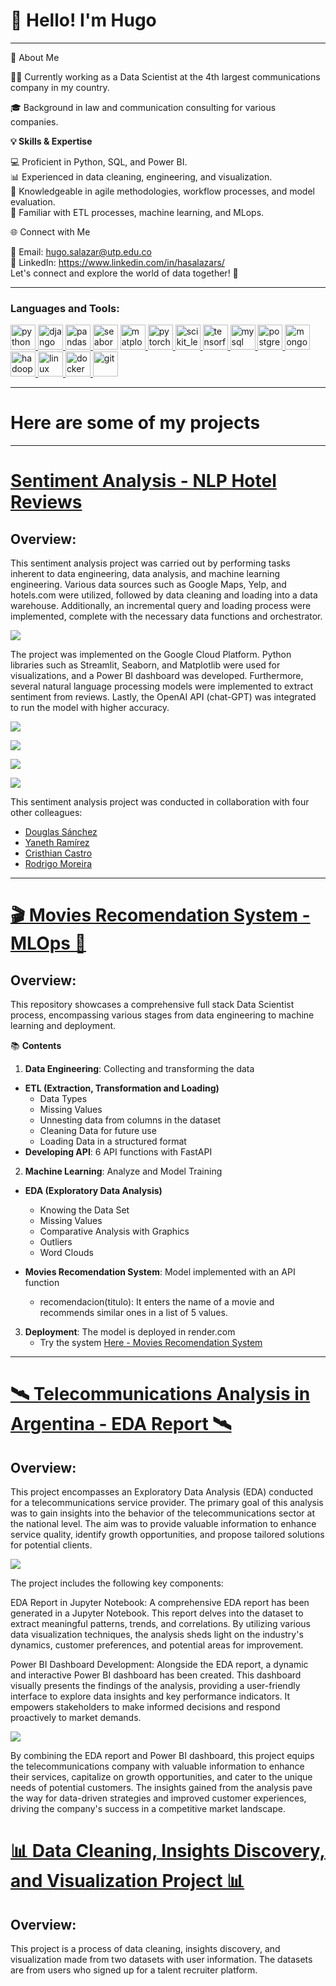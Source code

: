 # 👋 Hello! I'm Hugo
---

🚀 About Me

🧑‍💼 Currently working as a Data Scientist at the 4th largest communications company in my country.

🎓 Background in law and communication consulting for various companies.  

**💡 Skills & Expertise**

💻 Proficient in Python, SQL, and Power BI.  
📊 Experienced in data cleaning, engineering, and visualization.  
🤖 Knowledgeable in agile methodologies, workflow processes, and model evaluation.  
🚀 Familiar with ETL processes, machine learning, and MLops. 


🌐 Connect with Me  

📧 Email: hugo.salazar@utp.edu.co  
🔗 LinkedIn: https://www.linkedin.com/in/hasalazars/  
Let's connect and explore the world of data together! 🚀

---
<h3 align="left">Languages and Tools:</h3>
<p align="left"><a href="https://www.python.org" target="_blank" rel="noreferrer"> <img src="https://raw.githubusercontent.com/devicons/devicon/master/icons/python/python-original.svg" alt="python" width="40" height="40"/> </a> <a href="https://www.djangoproject.com/" target="_blank" rel="noreferrer"> <img src="https://cdn.worldvectorlogo.com/logos/django.svg" alt="django" width="40" height="40"/> </a>   <a href="https://pandas.pydata.org/" target="_blank" rel="noreferrer"> <img src="https://raw.githubusercontent.com/devicons/devicon/2ae2a900d2f041da66e950e4d48052658d850630/icons/pandas/pandas-original.svg" alt="pandas" width="40" height="40"/></a><a href="https://seaborn.pydata.org/" target="_blank" rel="noreferrer"> <img src="https://seaborn.pydata.org/_images/logo-mark-lightbg.svg" alt="seaborn" width="40" height="40"/></a> <a href="https://matplotlib.org" target="_blank" rel="noreferrer"> <img src="https://matplotlib.org/_static/images/documentation.svg" alt="matplotlib" width="40" height="40"/> <a href="https://pytorch.org/" target="_blank" rel="noreferrer"> <img src="https://www.vectorlogo.zone/logos/pytorch/pytorch-icon.svg" alt="pytorch" width="40" height="40"/> </a> <a href="https://scikit-learn.org/" target="_blank" rel="noreferrer"> <img src="https://upload.wikimedia.org/wikipedia/commons/0/05/Scikit_learn_logo_small.svg" alt="scikit_learn" width="40" height="40"/> </a></a> <a href="https://www.tensorflow.org" target="_blank" rel="noreferrer"> <img src="https://www.vectorlogo.zone/logos/tensorflow/tensorflow-icon.svg" alt="tensorflow" width="40" height="40"/> </a>  <a href="https://www.mysql.com/" target="_blank" rel="noreferrer"> <img src="https://raw.githubusercontent.com/devicons/devicon/master/icons/mysql/mysql-original-wordmark.svg" alt="mysql" width="40" height="40"/> </a> <a href="https://www.postgresql.org" target="_blank" rel="noreferrer"> <img src="https://raw.githubusercontent.com/devicons/devicon/master/icons/postgresql/postgresql-original-wordmark.svg" alt="postgresql" width="40" height="40"/> </a><a href="https://www.mongodb.com/" target="_blank" rel="noreferrer"> <img src="https://raw.githubusercontent.com/devicons/devicon/master/icons/mongodb/mongodb-original-wordmark.svg" alt="mongodb" width="40" height="40"/> </a>   <a href="https://hadoop.apache.org/" target="_blank" rel="noreferrer"> <img src="https://www.vectorlogo.zone/logos/apache_hadoop/apache_hadoop-icon.svg" alt="hadoop" width="40" height="40"/> </a> <a href="https://www.linux.org/" target="_blank" rel="noreferrer"> <img src="https://raw.githubusercontent.com/devicons/devicon/master/icons/linux/linux-original.svg" alt="linux" width="40" height="40"/> </a></a><a href="https://www.docker.com/" target="_blank" rel="noreferrer"> <img src="https://raw.githubusercontent.com/devicons/devicon/master/icons/docker/docker-original-wordmark.svg" alt="docker" width="40" height="40"/><a href="https://git-scm.com/" target="_blank" rel="noreferrer"> <img src="https://www.vectorlogo.zone/logos/git-scm/git-scm-icon.svg" alt="git" width="40" height="40"/> </a> </a></p>

---

# Here are some of my projects 
----

# [Sentiment Analysis - NLP Hotel Reviews](https://github.com/cristhianc001/Analisis-Sentimientos-Hoteles/tree/main)

## Overview:

This sentiment analysis project was carried out by performing tasks inherent to data engineering, data analysis, and machine learning engineering. Various data sources such as Google Maps, Yelp, and hotels.com were utilized, followed by data cleaning and loading into a data warehouse. Additionally, an incremental query and loading process were implemented, complete with the necessary data functions and orchestrator.

![](https://github.com/cristhianc001/Analisis-Sentimientos-Hoteles/blob/main/img/flujo_de_datos.jpeg)

The project was implemented on the Google Cloud Platform. Python libraries such as Streamlit, Seaborn, and Matplotlib were used for visualizations, and a Power BI dashboard was developed. Furthermore, several natural language processing models were implemented to extract sentiment from reviews. Lastly, the OpenAI API (chat-GPT) was integrated to run the model with higher accuracy.

![](https://raw.githubusercontent.com/cristhianc001/Analisis-Sentimientos-Hoteles/main/img/wordcloud-yelp.png)

![](https://raw.githubusercontent.com/cristhianc001/Analisis-Sentimientos-Hoteles/main/img/final-rating-mes.png)

![](https://raw.githubusercontent.com/cristhianc001/Analisis-Sentimientos-Hoteles/main/img/dashboard-powerbi.png)

![](https://raw.githubusercontent.com/cristhianc001/Analisis-Sentimientos-Hoteles/main/img/streamlit2.png)


This sentiment analysis project was conducted in collaboration with four other colleagues:

- [Douglas Sánchez](https://www.linkedin.com/in/douglassanchezcasanova/)
- [Yaneth Ramírez](https://www.linkedin.com/in/yanethramirez/)
- [Cristhian Castro](https://www.linkedin.com/in/cristhiancastro/)
- [Rodrigo Moreira](https://www.linkedin.com/in/rcmoreg/)


---

# [🎬 Movies Recomendation System - MLOps 🍿](https://github.com/HugoSalazarS/movies)

## Overview:

This repository showcases a comprehensive full stack Data Scientist process, encompassing various stages from data engineering to machine learning and deployment. 

📚 **Contents**
1. **Data Engineering**: Collecting and transforming the data
- **ETL (Extraction, Transformation and Loading)**
    * Data Types
    * Missing Values
    * Unnesting data from columns in the dataset
    * Cleaning Data for future use
    * Loading Data in a structured format
- **Developing API**: 6 API functions with FastAPI 

2. **Machine Learning**: Analyze and Model Training
- **EDA (Exploratory Data Analysis)**
   - Knowing the Data Set
   - Missing Values
   - Comparative Analysis with Graphics
   - Outliers
   - Word Clouds

- **Movies Recomendation System**: Model implemented with an API function
    - recomendacion(titulo): It enters the name of a movie and recommends similar ones in a list of 5 values.

3. **Deployment**: The model is deployed in render.com
    - Try the system [Here - Movies Recomendation System](https://movies-c2m9.onrender.com)
---

# [🛰️ Telecommunications Analysis in Argentina - EDA Report 🛰️](https://github.com/HugoSalazarS/DataAnalysisInternetArgentina)

## Overview:

This project encompasses an Exploratory Data Analysis (EDA) conducted for a telecommunications service provider. The primary goal of this analysis was to gain insights into the behavior of the telecommunications sector at the national level. The aim was to provide valuable information to enhance service quality, identify growth opportunities, and propose tailored solutions for potential clients.

![](https://github.com/HugoSalazarS/DataAnalysisInternetArgentina/raw/main/images/compbandas.png)

The project includes the following key components:

EDA Report in Jupyter Notebook: A comprehensive EDA report has been generated in a Jupyter Notebook. This report delves into the dataset to extract meaningful patterns, trends, and correlations. By utilizing various data visualization techniques, the analysis sheds light on the industry's dynamics, customer preferences, and potential areas for improvement.

Power BI Dashboard Development: Alongside the EDA report, a dynamic and interactive Power BI dashboard has been created. This dashboard visually presents the findings of the analysis, providing a user-friendly interface to explore data insights and key performance indicators. It empowers stakeholders to make informed decisions and respond proactively to market demands.

![](https://github.com/HugoSalazarS/DataAnalysisInternetArgentina/blob/main/images/db.png)

By combining the EDA report and Power BI dashboard, this project equips the telecommunications company with valuable information to enhance their services, capitalize on growth opportunities, and cater to the unique needs of potential customers. The insights gained from the analysis pave the way for data-driven strategies and improved customer experiences, driving the company's success in a competitive market landscape.

# [📊 Data Cleaning, Insights Discovery, and Visualization Project 📊](https://github.com/HugoSalazarS/Data-Analysis/)

## Overview:

This project is a process of data cleaning, insights discovery, and visualization made from two datasets with user information. The datasets are from users who signed up for a talent recruiter platform.

